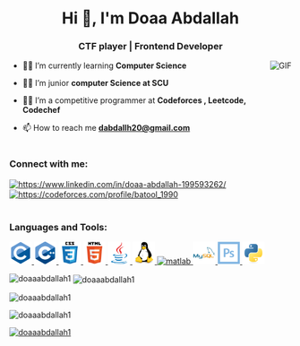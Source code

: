 <h1 align="center">Hi 👋, I'm Doaa Abdallah</h1>
<h3 align="center">CTF player | Frontend Developer</h3>
<img align="right" alt="GIF" src="https://camo.githubusercontent.com/6f5e3ead776bc722fbfc3da2c8b1454a7a5f27a07b34c0ced075f90a6c25a3be/68747470733a2f2f6d69726f2e6d656469756d2e636f6d2f6d61782f313630302f302a4b32574c4d5445784c79696461374f522e676966" height="280" data-canonical-src="https://miro.medium.com/max/1600/0*K2WLMTExLyida7OR.gif" style="max-width: 100%; display: inline-block;" data-target="animated-image.originalImage">


- 👨‍💻 I’m currently learning **Computer Science**

- 👨‍💻 I’m junior **computer Science at SCU**

- 👨‍💻 I’m a competitive programmer at **Codeforces , Leetcode, Codechef**

- 📫 How to reach me **dabdallh20@gmail.com**

# <h3 align="left">Connect with me:</h3>
<p align="left">
<a href="https://linkedin.com/in/https://www.linkedin.com/in/doaa-abdallah-199593262/" target="blank"><img align="center" src="https://raw.githubusercontent.com/rahuldkjain/github-profile-readme-generator/master/src/images/icons/Social/linked-in-alt.svg" alt="https://www.linkedin.com/in/doaa-abdallah-199593262/" height="30" width="40" /></a>
<a href="https://codeforces.com/profile/https://codeforces.com/profile/batool_1990" target="blank"><img align="center" src="https://raw.githubusercontent.com/rahuldkjain/github-profile-readme-generator/master/src/images/icons/Social/codeforces.svg" alt="https://codeforces.com/profile/batool_1990" height="30" width="40" /></a>
</p>

# <h3 align="left">Languages and Tools:</h3>
<p align="left"> <a href="https://www.cprogramming.com/" target="_blank" rel="noreferrer"> <img src="https://raw.githubusercontent.com/devicons/devicon/master/icons/c/c-original.svg" alt="c" width="40" height="40"/> </a> <a href="https://www.w3schools.com/cpp/" target="_blank" rel="noreferrer"> <img src="https://raw.githubusercontent.com/devicons/devicon/master/icons/cplusplus/cplusplus-original.svg" alt="cplusplus" width="40" height="40"/> </a> <a href="https://www.w3schools.com/css/" target="_blank" rel="noreferrer"> <img src="https://raw.githubusercontent.com/devicons/devicon/master/icons/css3/css3-original-wordmark.svg" alt="css3" width="40" height="40"/> </a> <a href="https://www.w3.org/html/" target="_blank" rel="noreferrer"> <img src="https://raw.githubusercontent.com/devicons/devicon/master/icons/html5/html5-original-wordmark.svg" alt="html5" width="40" height="40"/> </a> <a href="https://www.java.com" target="_blank" rel="noreferrer"> <img src="https://raw.githubusercontent.com/devicons/devicon/master/icons/java/java-original.svg" alt="java" width="40" height="40"/> </a> <a href="https://www.linux.org/" target="_blank" rel="noreferrer"> <img src="https://raw.githubusercontent.com/devicons/devicon/master/icons/linux/linux-original.svg" alt="linux" width="40" height="40"/> </a> <a href="https://www.mathworks.com/" target="_blank" rel="noreferrer"> <img src="https://upload.wikimedia.org/wikipedia/commons/2/21/Matlab_Logo.png" alt="matlab" width="40" height="40"/> </a> <a href="https://www.mysql.com/" target="_blank" rel="noreferrer"> <img src="https://raw.githubusercontent.com/devicons/devicon/master/icons/mysql/mysql-original-wordmark.svg" alt="mysql" width="40" height="40"/> </a> <a href="https://www.photoshop.com/en" target="_blank" rel="noreferrer"> <img src="https://raw.githubusercontent.com/devicons/devicon/master/icons/photoshop/photoshop-line.svg" alt="photoshop" width="40" height="40"/> </a> <a href="https://www.python.org" target="_blank" rel="noreferrer"> <img src="https://raw.githubusercontent.com/devicons/devicon/master/icons/python/python-original.svg" alt="python" width="40" height="40"/> </a> </p>

<p><img align="left" src="https://github-readme-stats.vercel.app/api/top-langs?username=doaaabdallah1&show_icons=true&locale=en&layout=compact" alt="doaaabdallah1" /></p>

<p>&nbsp;<img align="center" src="https://github-readme-stats.vercel.app/api?username=doaaabdallah1&show_icons=true&locale=en" alt="doaaabdallah1" /></p>

<p><img align="center" src="https://github-readme-streak-stats.herokuapp.com/?user=doaaabdallah1&" alt="doaaabdallah1" /></p>
<p align="left"> <img src="https://komarev.com/ghpvc/?username=doaaabdallah1&label=Profile%20views&color=0e75b6&style=flat" alt="doaaabdallah1" /> </p>

<p align="left"> <a href="https://github.com/ryo-ma/github-profile-trophy"><img src="https://github-profile-trophy.vercel.app/?username=doaaabdallah1" alt="doaaabdallah1" /></a> </p>
